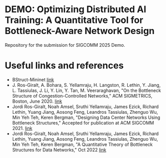 # DEMO: Optimizing Distributed AI Training: A Quantitative Tool for Bottleneck-Aware Network Design

Repository for the submission for SIGCOMM 2025 Demo.

# Useful links and references

* BStruct-Mininet [link](https://github.com/quic/bstruct-mininet)
* J. Ros-Giralt, A. Bohara, S. Yellamraju, H. Langston, R. Lethin, Y. Jiang, L. Tassiulas, J. Li, Y. Lin, Y. Tan, M. Veeraraghavan, "On the Bottleneck Structure of Congestion-Controlled Networks," ACM SIGMETRICS, Boston, June 2020. [link](https://doi.org/10.1145/3366707)
* Jordi Ros-Giralt, Noah Amsel, Sruthi Yellamraju, James Ezick, Richard Lethin, Yuang Jiang, Aosong Feng, Leandros Tassiulas, Zhenguo Wu, Min Yeh Teh, Keren Bergman, "Designing Data Center Networks Using Bottleneck Structures," Accepted for publication at ACM SIGCOMM 2021. [link](https://doi.org/10.1145/3452296.3472898)
* Jordi Ros-Giralt, Noah Amsel, Sruthi Yellamraju, James Ezick, Richard Lethin, Yuang Jiang, Aosong Feng, Leandros Tassiulas, Zhenguo Wu, Min Yeh Teh, Keren Bergman, "A Quantitative Theory of Bottleneck Structures for Data Networks," Oct 2022 [link](https://doi.org/10.48550/arXiv.2210.03534)
